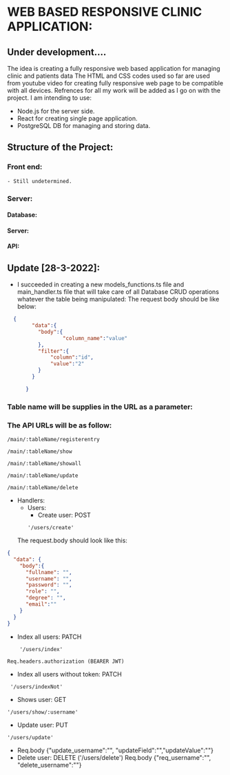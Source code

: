# WEB BASED RESPONSIVE CLINIC APPLICATION:
## Under development....

The idea is creating a fully responsive web based application for managing clinic and patients data
The HTML and CSS codes used so far are used from youtube video for creating fully responsive web page to be compatible with all devices.
Refrences for all my work will be added as I go on with the project.
I am intending to use:
- Node.js for the server side.
- React for creating single page application.
- PostgreSQL DB for managing and storing data.



## Structure of the Project:
  ### Front end:
    - Still undetermined.
  ### Server:
  #### Database:
  #### Server:
  #### API:
  ## Update [28-3-2022]:
  - I succeeded in creating a new models_functions.ts file and main_handler.ts file that will take care of all Database CRUD operations whatever the table being manipulated:
    The request body should be like below:
```JSON
  {
        "data":{
          "body":{
                  "column_name":"value"
          },
          "filter":{
              "column":"id",
              "value":"2"
          }     
        }

      } 
```
### Table name will be supplies in the URL as a parameter:
### The API URLs will be as follow:   

```
/main/:tableName/registerentry 
```
``` 
/main/:tableName/show 
```
``` 
/main/:tableName/showall 
```
``` 
/main/:tableName/update 
```
```
/main/:tableName/delete 
```


- Handlers:
    - Users:
        - Create user: POST 
        ```
        '/users/create'
        ```
    The request.body should look like this:

```JSON
{
  "data": {
    "body":{
      "fullname": "",
      "username": "",
      "password": "",
      "role": "",
      "degree": "",
      "email":""
    }
  }
}        
```

  - Index all users: PATCH 
````
    '/users/index' 
````
````
Req.headers.authorization (BEARER JWT) 

````
  - Index all users without token: PATCH 
````
 '/users/indexNot'
````
  - Shows user: GET 
````
'/users/show/:username'
````  
  - Update user: PUT 
````
'/users/update'
````

  - Req.body {"update_username":"", "updateField":"","updateValue":""}
  - Delete user: DELETE ('/users/delete') Req.body {"req_username":"", "delete_username":""}
